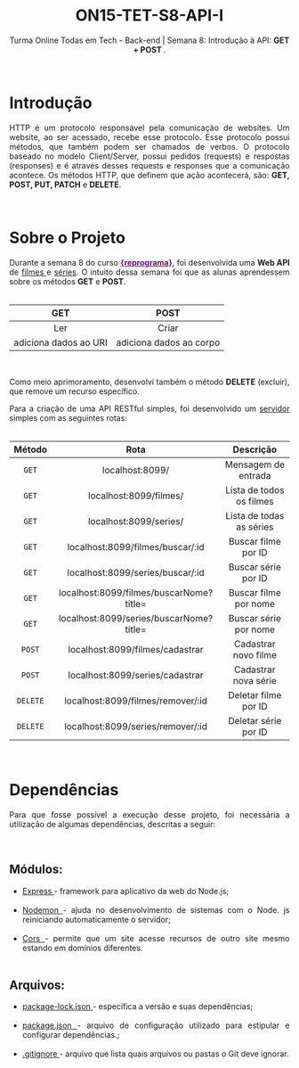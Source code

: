 # <div align = center> ON15-TET-S8-API-I </div>

<div align = "center">
<p>Turma Online Todas em Tech - Back-end | Semana 8: Introdução à API: <b>  GET + POST </b>.
</div>

<br>

# Introdução

<div align = "justify">
<p>HTTP é um protocolo responsável pela comunicação de websites. Um website, ao ser acessado, recebe esse protocolo. Esse protocolo possui métodos, que também podem ser chamados de verbos. O protocolo baseado no modelo Client/Server, possui pedidos (requests) e respostas (responses) e é através desses requests e responses que a comunicação acontece. Os métodos HTTP, que definem que ação acontecerá, são: <b>GET, POST, PUT, PATCH</b> e <b> DELETE</b>.</p>
</div>

<br>

# Sobre o Projeto

<div align = "justify">
Durante a semana 8 do curso <a href="https://reprograma.com.br/"> <b style='color:purple'>{reprograma}</b></a>, foi desenvolvida uma <b> Web API</b> de <a href = "https://github.com/BrunaCelestino/ON15-TET-S8-API-I/blob/BrunaCelestino/servidor-paraolar/data/filmes.json"> filmes </a> e <a href = "https://github.com/BrunaCelestino/ON15-TET-S8-API-I/blob/BrunaCelestino/servidor-paraolar/data/series.json">séries</a>. O intuito dessa semana foi que as alunas aprendessem sobre os métodos <b>GET</b> e <b>POST</b>.
</div>
<br>
<div align = "center">

|          GET          |          POST           |
| :-------------------: | :---------------------: |
|          Ler          |          Criar          |
| adiciona dados ao URI | adiciona dados ao corpo |

</div>
<br>
<div align = "justify">
<p> Como meio aprimoramento, desenvolvi também o método <b>DELETE</b> (excluir), que remove um recurso específico.
</div>

<div align = "justify">
Para a criação de uma API RESTful simples, foi desenvolvido um <a href = "https://github.com/BrunaCelestino/ON15-TET-S8-API-I/blob/BrunaCelestino/servidor-paraolar/server.js"> servidor </a> simples com as seguintes rotas:
</div>
<br>

<div align = "center">

|  Método  |                  Rota                   |        Descrição         |
| :------: | :-------------------------------------: | :----------------------: |
|  `GET`   |             localhost:8099/             |   Mensagem de entrada    |
|  `GET`   |         localhost:8099/filmes/          | Lista de todos os filmes |
|  `GET`   |         localhost:8099/series/          | Lista de todas as séries |
|  `GET`   |    localhost:8099/filmes/buscar/:id     |   Buscar filme por ID    |
|  `GET`   |    localhost:8099/series/buscar/:id     |   Buscar série por ID    |
|  `GET`   | localhost:8099/filmes/buscarNome?title= |  Buscar filme por nome   |
|  `GET`   | localhost:8099/series/buscarNome?title= |  Buscar série por nome   |
|  `POST`  |     localhost:8099/filmes/cadastrar     |   Cadastrar novo filme   |
|  `POST`  |     localhost:8099/series/cadastrar     |   Cadastrar nova série   |
| `DELETE` |    localhost:8099/filmes/remover/:id    |   Deletar filme por ID   |
| `DELETE` |    localhost:8099/series/remover/:id    |   Deletar série por ID   |

</div>

<br>
<div align = "justify">

# Dependências

<div align = "justify">
<p>Para que fosse possível a execução desse projeto, foi necessária a utilização de algumas dependências, descritas a seguir:</p>
</div>
<br>
<h2>Módulos:</h2>
<div align = "justify">
<ul>
<li>
<a href = "https://www.npmjs.com/package/express">Express </a> - framework para aplicativo da web do Node.js;
</li>
<br>
<li>
<a href = "https://www.npmjs.com/package/nodemon">Nodemon </a> - ajuda no desenvolvimento de sistemas com o Node. js reiniciando automaticamente o servidor;
</li>
<br>
<li>
<a href = "https://www.npmjs.com/package/cors">Cors </a> - permite que um site acesse recursos de outro site mesmo estando em domínios diferentes.
</li>
<br>
</ul>
</div>

<h2>Arquivos:</h2>

<div align = "justify">
<ul>
<li>
<a href = "https://github.com/BrunaCelestino/ON15-TET-S8-API-I/blob/BrunaCelestino/servidor-paraolar/package-lock.json">package-lock.json </a> - especifica a versão e suas dependências;
</li>
<br>
<li>
<a href = "https://github.com/BrunaCelestino/ON15-TET-S8-API-I/blob/BrunaCelestino/servidor-paraolar/package.json">package.json </a> - arquivo de configuração utilizado para estipular e configurar dependências.;
</li>
<br>
<li>
<a href = "https://github.com/BrunaCelestino/ON15-TET-S8-API-I/blob/BrunaCelestino/servidor-paraolar/.gitignore">.gitignore </a> - arquivo que lista quais arquivos ou pastas o Git deve ignorar.
</li>
<br>
</ul>
</div>
</div>
